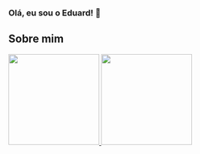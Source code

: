 ### Olá, eu sou o Eduard! 👋

## Sobre mim
<div>
    <a href="https://github.com/EduardTeixeira">
        <img height="180em"
            src="https://github-readme-stats.vercel.app/api?username=EduardTeixeira&show_icons=true&theme=dracula&include_all_commits=true&count_private=true" />
        <img height="180em"
            src="https://github-readme-stats.vercel.app/api/top-langs/?username=EduardTeixeira&layout=compact&langs_count=7&theme=dracula" />
    </a>
</div>

<!--
**EduardTeixeira/EduardTeixeira** is a ✨ _special_ ✨ repository because its `README.md` (this file) appears on your GitHub profile.

Here are some ideas to get you started:

- 🔭 I’m currently working on ...
- 🌱 I’m currently learning ...
- 👯 I’m looking to collaborate on ...
- 🤔 I’m looking for help with ...
- 💬 Ask me about ...
- 📫 How to reach me: eduardteixeira01@gmail.com
- 😄 Pronouns: ...
- ⚡ Fun fact: ...
-->
